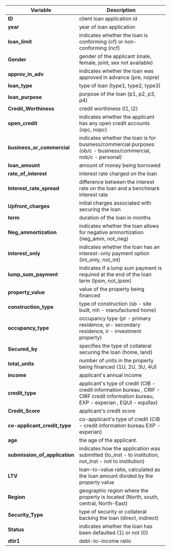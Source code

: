 | **Variable**                  | **Description**                                              |
| ----------------------------- | ------------------------------------------------------------ |
| **ID**                        | client loan application id                                   |
| **year**                      | year of loan application                                     |
| **loan_limit**                | indicates whether the loan is conforming (cf) or non-conforming (ncf) |
| **Gender**                    | gender of the applicant (male, female, joint, sex not available) |
| **approv_in_adv**             | indicates whether the loan was approved in advance (pre, nopre) |
| **loan_type**                 | type of loan (type1, type2, type3)                           |
| **loan_purpose**              | purpose of the loan (p1, p2, p3, p4)                         |
| **Credit_Worthiness**         | credit worthiness (l1, l2)                                   |
| **open_credit**               | indicates whether the applicant has any open credit accounts (opc, nopc) |
| **business_or_commercial**    | indicates whether the loan is for business/commercial purposes (ob/c - business/commercial, nob/c - personal) |
| **loan_amount**               | amount of money being borrowed                               |
| **rate_of_interest**          | interest rate charged on the loan                            |
| **Interest_rate_spread**      | difference between the interest rate on the loan and a benchmark interest rate |
| **Upfront_charges**           | initial charges associated with securing the loan            |
| **term**                      | duration of the loan in months                               |
| **Neg_ammortization**         | indicates whether the loan allows for negative ammortization (neg_amm, not_neg) |
| **interest_only**             | indicates whether the loan has an interest-only payment option (int_only, not_int) |
| **lump_sum_payment**          | indicates if a lump sum payment is required at the end of the loan term (lpsm, not_lpsm) |
| **property_value**            | value of the property being financed                         |
| **construction_type**         | type of construction (sb - site built, mh - manufactured home) |
| **occupancy_type**            | occupancy type (pr - primary residence, sr- secondary residence, ir - investment property) |
| **Secured_by**                | specifies the type of collateral securing the loan (home, land) |
| **total_units**               | number of units in the property being financed (1U, 2U, 3U, 4U) |
| **income**                    | applicant's annual income                                    |
| **credit_type**               | applicant's type of credit (CIB - credit information bureau , CRIF - CIRF credit information bureau, EXP - experian , EQUI - equifax) |
| **Credit_Score**              | applicant's credit score                                     |
| **co-applicant_credit_type**  | co-applicant's type of credit (CIB - credit information bureau EXP - experian) |
| **age**                       | the age of the applicant.                                    |
| **submission_of_application** | indicates how the application was submitted (to_inst - to institution, not_inst - not to institution) |
| **LTV**                       | loan-to-value ratio, calculated as the loan amount divided by the property value |
| **Region**                    | geographic region where the property is located (North, south, central, North-East) |
| **Security_Type**             | type of security or collateral backing the loan (direct, indirect) |
| **Status**                    | indicates whether the loan has been defaulted (1) or not (0) |
| **dtir1**                     | debt-to-income ratio                                         |